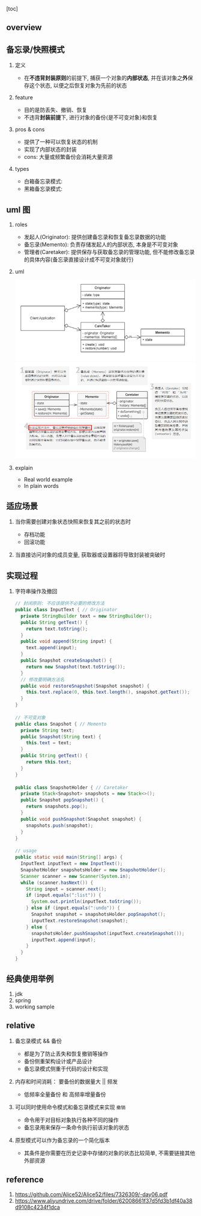 [toc]

## overview

## 备忘录/快照模式

1. 定义

   - 在**不违背封装原则**的前提下, 捕获一个对象的**内部状态**, 并在该对象之**外**保存这个状态, 以便之后恢复对象为先前的状态

2. feature

   - 目的是防丢失、撤销、恢复
   - 不违背**封装前提**下, 进行对象的备份{是不可变对象}和恢复

3. pros & cons

   - 提供了一种可以恢复状态的机制
   - 实现了内部状态的封装
   - cons: 大量或频繁备份会消耗大量资源

4. types

   - 白箱备忘录模式:
   - 黑箱备忘录模式:

## uml 图

1. roles

   - 发起人(Originator): 提供创建备忘录和恢复备忘录数据的功能
   - 备忘录(Memento): 负责存储发起人的内部状态, 本身是不可变对象
   - 管理者(Caretaker): 提供保存与获取备忘录的管理功能, 但不能修改备忘录的具体内容{备忘录直接设计成不可变对象就行}

2. uml

   ![avatar](/static/image/dp/memento-uml-v2.png)
   ![avatar](/static/image/dp/memento-uml.png)

3. explain

   - Real world example
   - In plain words

## 适应场景

1. 当你需要创建对象状态快照来恢复其之前的状态时

   - 存档功能
   - 回滚功能

2. 当直接访问对象的成员变量, 获取器或设置器将导致封装被突破时

## 实现过程

1. 字符串操作及撤回

   ```java
   // 封闭原则: 不应该提供不必要的修改方法
   public class InputText { // Originator
     private StringBuilder text = new StringBuilder();
     public String getText() {
       return text.toString();
     }
     public void append(String input) {
       text.append(input);
     }
     public Snapshot createSnapshot() {
       return new Snapshot(text.toString());
     }
     // 修改要明确方法名
     public void restoreSnapshot(Snapshot snapshot) {
       this.text.replace(0, this.text.length(), snapshot.getText());
     }
   }

   // 不可变对象
   public class Snapshot { // Memento
     private String text;
     public Snapshot(String text) {
       this.text = text;
     }
     public String getText() {
       return this.text;
     }
   }

   public class SnapshotHolder { // Caretaker
     private Stack<Snapshot> snapshots = new Stack<>();
     public Snapshot popSnapshot() {
       return snapshots.pop();
     }
     public void pushSnapshot(Snapshot snapshot) {
       snapshots.push(snapshot);
     }
   }

   // usage
   public static void main(String[] args) {
     InputText inputText = new InputText();
     SnapshotHolder snapshotsHolder = new SnapshotHolder();
     Scanner scanner = new Scanner(System.in);
     while (scanner.hasNext()) {
       String input = scanner.next();
       if (input.equals(":list")) {
         System.out.println(inputText.toString());
       } else if (input.equals(":undo")) {
         Snapshot snapshot = snapshotsHolder.popSnapshot();
         inputText.restoreSnapshot(snapshot);
       } else {
         snapshotsHolder.pushSnapshot(inputText.createSnapshot());
         inputText.append(input);
       }
     }
   }
   ```

## 经典使用举例

1. jdk
2. spring
3. working sample

## relative

1. 备忘录模式 && 备份

   - 都是为了防止丢失和恢复撤销等操作
   - 备份侧重架构设计或产品设计
   - 备忘录模式侧重于代码的设计和实现

2. 内存和时间消耗： 要备份的数据量大 || 频发

   - 低频率全量备份 和 高频率增量备份

3. 可以同时使用命令模式和备忘录模式来实现 `撤销`

   - 命令用于对目标对象执行各种不同的操作
   - 备忘录用来保存一条命令执行前该对象的状态

4. 原型模式可以作为备忘录的一个简化版本

   - 其条件是你需要在历史记录中存储的对象的状态比较简单, 不需要链接其他外部资源

## reference

1. https://github.com/Alice52/Alice52/files/7326309/-day06.pdf
2. https://www.aliyundrive.com/drive/folder/62008661f37d5fd3b1df40a38d9108c4234f1dca
